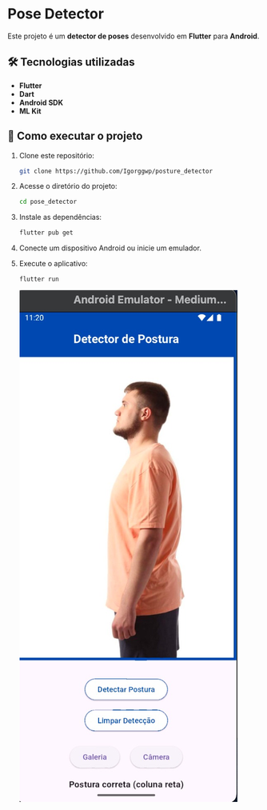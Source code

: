 # Pose Detector

Este projeto é um **detector de poses** desenvolvido em **Flutter** para **Android**. 

## 🛠 Tecnologias utilizadas
- **Flutter**
- **Dart**
- **Android SDK**
- **ML Kit**

## 🔧 Como executar o projeto
1. Clone este repositório:
   ```sh
   git clone https://github.com/Igorggwp/posture_detector
   ```
2. Acesse o diretório do projeto:
   ```sh
   cd pose_detector
   ```
3. Instale as dependências:
   ```sh
   flutter pub get
   ```
4. Conecte um dispositivo Android ou inicie um emulador.
5. Execute o aplicativo:
   ```sh
   flutter run
   ```

   ![Exemplo de Detecção de Pose](assets/images/pose_example.jpeg)
